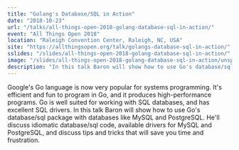 ```yaml
---
title: "Golang's Database/SQL in Action"
date: "2018-10-23"
url: "/talks/all-things-open-2018-golang-database-sql-in-action/"
event: "All Things Open 2018"
location: "Raleigh Convention Center, Raleigh, NC, USA"
site: "https://allthingsopen.org/talk/golangs-database-sql-in-action/"
sslides: "/slides/all-things-open-2018-golang-database-sql-in-action/"
image: "/slides/all-things-open-2018-golang-database-sql-in-action/unsplash-photos-s-QNo1I-Ag0.jpg"
description: "In this talk Baron will show how to use Go's database/sql package with databases like MySQL and PostgreSQL. He'll discuss idiomatic database/sql code, drivers, and valuable tips and tricks."
---
```

Google's Go language is now very popular for systems programming. It's efficient and fun to program in Go, and it produces high-performance programs. Go is well suited for working with SQL databases, and has excellent SQL drivers. In this talk Baron will show how to use Go's database/sql package with databases like MySQL and PostgreSQL. He'll discuss idiomatic database/sql code, available drivers for MySQL and PostgreSQL, and discuss tips and tricks that will save you time and frustration.
<!--more-->
